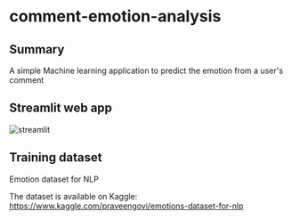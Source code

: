 # comment-emotion-analysis

## Summary
A simple Machine learning application to predict the emotion from a user's comment

## Streamlit web app

![streamlit](https://user-images.githubusercontent.com/82372483/143548181-fdb88fef-2d74-4ea3-892f-baa92f445bf1.png)

## Training dataset
Emotion dataset for NLP

The dataset is available on Kaggle: https://www.kaggle.com/praveengovi/emotions-dataset-for-nlp